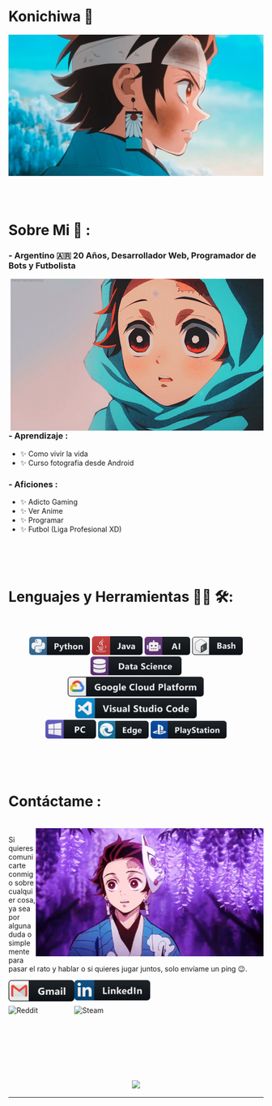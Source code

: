 # Konichiwa 👋

<div align="center">
<img hight="300" width="700" alt="GIF" align="center" src="https://github.com/TanjiroARG/TanjiroARG/blob/main/assets/tanjiro.jpg">
</div>

</br>
</br>
</br>


# Sobre Mi 💬 :

### - Argentino 🇦🇷 20 Años, Desarrollador Web, Programador de Bots y Futbolista

<img hight="400" width="500" alt="GIF" align="right" src="https://github.com/TanjiroARG/TanjiroARG/blob/main/assets/tanjinieve.gif">

### - Aprendizaje :
- ✨ Como vivir la vida
- ✨ Curso fotografia desde Android


### - Aficiones : 
- ✨ Adicto Gaming
- ✨ Ver Anime
- ✨ Programar
- ✨ Futbol (Liga Profesional XD)

</br>
</br>
</br>



# Lenguajes y Herramientas 👨‍💻 🛠:
</br>

<p align="center">

<!-- For more icons please follow  https://github.com/MikeCodesDotNET/ColoredBadges -->
<img src="https://github.com/TanjiroARG/TanjiroARG/blob/main/assets/icons/python.png" alt="python" width="120" hight="50">
<img src="https://github.com/TanjiroARG/TanjiroARG/blob/main/assets/icons/java.png" alt="java"  width="100" hight="50">
<img src="https://github.com/TanjiroARG/TanjiroARG/blob/main/assets/icons/ai.png" alt="AI" width="90" hight="50">
<img src="https://github.com/TanjiroARG/TanjiroARG/blob/main/assets/icons/bash.png" alt="bash" width="100" hight="50">
<img src="https://github.com/TanjiroARG/TanjiroARG/blob/main/assets/icons/datascience.png" alt="datascience" width="180" hight="50">
</br>
<img src="https://github.com/TanjiroARG/TanjiroARG/blob/main/assets/icons/google_cloud_platform.png" alt="google_cloud_platform" width="270" hight="50">
<img src="https://github.com/TanjiroARG/TanjiroARG/blob/main/assets/icons/visualstudio_code.png" alt="visualstudio_code" width="240" hight="50">
</br>
<img src="https://github.com/TanjiroARG/TanjiroARG/blob/main/assets/icons/pc.png" alt="pc" width="100" hight="50">
<img src="https://github.com/TanjiroARG/TanjiroARG/blob/main/assets/icons/edge.png" alt="edge" width="100" hight="50">
<img src="https://github.com/TanjiroARG/TanjiroARG/blob/main/assets/icons/playstation@3x.png" alt="playstation" width="150" hight="50">
</p>
</br>
</br>
</br>



# Contáctame :

<p>
 </br>


<img hight="320" width="450" align="right" alt="GIF" src="https://github.com/TanjiroARG/TanjiroARG/blob/main/assets/Tanjiro%20gif.gif">


Si quieres comunicarte conmigo sobre cualquier cosa, ya sea por alguna duda o simplemente para pasar el rato y hablar o si quieres jugar juntos, solo envíame un ping 😉.

<a href="mailto:tanjirok.arg@gmail.com">
 <img align="left" alt="Gmail" width="130" hight="100" src="https://github.com/TanjiroARG/TanjiroARG/blob/main/assets/icons/gmail.png" />
</a>
<a href="https://www.linkedin.com/in/">
  <img align="left" alt="Linkedin" width="150" hight="100" src="https://github.com/TanjiroARG/TanjiroARG/blob/main/assets/icons/linkedin.png" />
</br>
</br>
</br>
</a>
<a href="https://www.reddit.com/user/">
  <img align="left" alt=" Reddit" width="130" hight="100" src="https://github.com/TanjiroAR/TanjiroARG/blob/main/assets/icons/reddit.png" />
</a>
<a href="https://steamcommunity.com/profiles/">
  <img align="left" alt="Steam" width="130" hight="100" src="https://github.com/TanjiroAR/TanjiroAR/blob/main/assets/icons/steam.png" />
</a>
 </p>
 

</br>
</br>
</br>
</br>
</br>
</br>
</br>



<p align="center" >  
  <a href="https://github.com/anuraghazra/github-readme-stats"> 
<img  src="https://github-readme-stats.vercel.app/api?username=TanjiroARG&&show_icons=true&theme=radical"/>
  </a>
  </p>

*************
